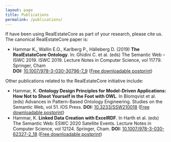 ```yaml
---
layout: page
title: Publications
permalink: /publications/
---
```


If have been using RealEstateCore as part of your research, please cite us. The canonical RealEstateCore paper is:

* Hammar K., Wallin E.O., Karlberg P., Hälleberg D. (2019) **The RealEstateCore Ontology**. In: Ghidini C. et al. (eds) The Semantic Web – ISWC 2019. ISWC 2019. Lecture Notes in Computer Science, vol 11779. Springer, Cham  
**DOI:** [10.1007/978-3-030-30796-7_9](https://doi.org/10.1007/978-3-030-30796-7_9) ([Free downloadable postprint](https://karlhammar.com/downloads/hammar2019realestatecore.pdf))

Other publications related to the RealEstateCore initiative include:

* Hammar, K. **Ontology Design Principles for Model-Driven Applications: How Not to Shoot Yourself in the Foot with OWL**. In Blomqvist et al. (eds) Advances in Pattern-Based Ontology Engineering. Studies on the Semantic Web, vol 51. IOS Press. **DOI:** [10.3233/SSW210018](https://doi.org/10.3233/SSW210018) ([Free downloadable postprint](https://karlhammar.com/downloads/hammar2021ontology.pdf))
* Hammar, K. **Linked Data Creation with ExcelRDF**. In Harth et al. (eds) The Semantic Web: ESWC 2020 Satellite Events. Lecture Notes in Computer Science, vol 12124. Springer, Cham. **DOI:** [10.1007/978-3-030-62327-2_18](https://doi.org/10.1007/978-3-030-62327-2_18) ([Free downloadable postprint](https://karlhammar.com/downloads/hammar2020linked.pdf))